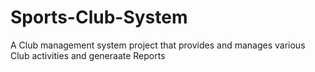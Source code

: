# Sports-Club-System
A Club management system project that provides and manages various Club activities and generaate Reports
